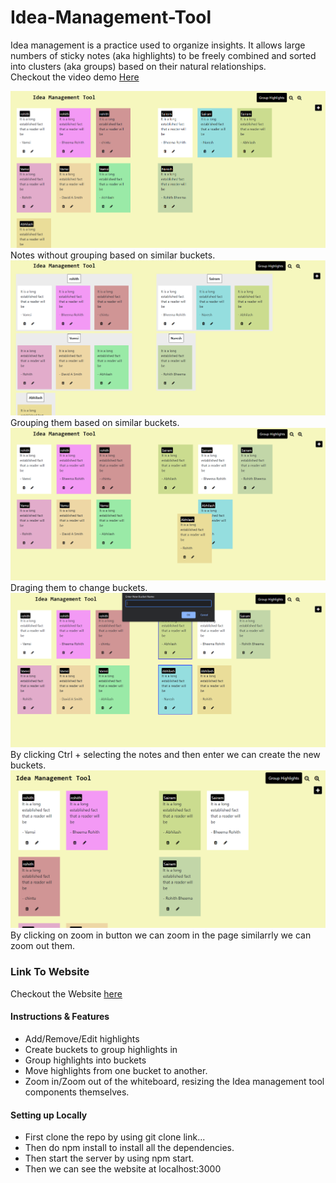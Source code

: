 # Idea-Management-Tool
Idea management is a practice used to organize insights. It allows large numbers of sticky notes (aka highlights) to be freely combined and sorted into clusters (aka groups) based on their natural relationships.<br />
Checkout the video demo <a href="#"> Here</a>

<img src="./images/1.png" />
Notes without grouping based on similar buckets.

<br>

<img src="./images/2.png" />
Grouping them based on similar buckets.

<br>

<img src="./images/3.png" />
Draging them to change buckets.

<br>

<img src="./images/4.png" />
By clicking Ctrl + selecting the notes and then enter we can create the new buckets.

<br>

<img src="./images/5.png" />
By clicking on zoom in button we can zoom in the page similarrly we can zoom out them.
<br>


### Link To Website
Checkout the Website <a href="https://idea-management-tool-rohith.herokuapp.com/">here</a>

#### Instructions & Features

- Add/Remove/Edit highlights
- Create buckets to group highlights in
- Group highlights into buckets
- Move highlights from one bucket to another.
- Zoom in/Zoom out of the whiteboard, resizing the Idea management tool components themselves.

#### Setting up Locally
- First clone the repo by using git clone link...
- Then do npm install to install all the dependencies.
- Then start the server by using npm start.
- Then we can see the website at localhost:3000 
